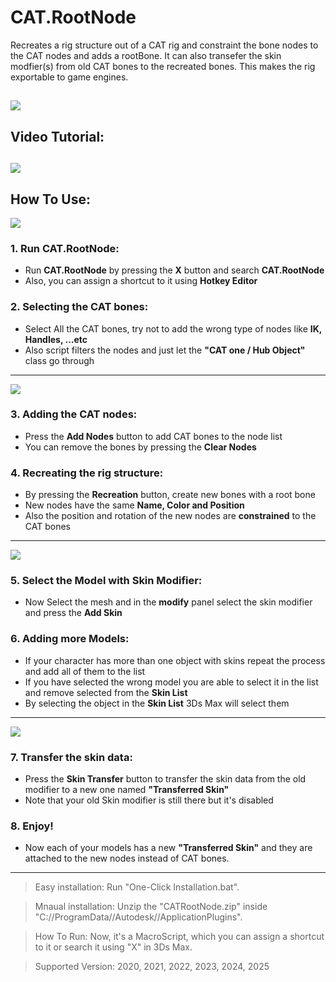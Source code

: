 # CAT.RootNode

Recreates a rig structure out of a CAT rig and constraint the bone nodes to the CAT nodes and adds a rootBone. It can also transefer the skin modfier(s) from old CAT bones to the recreated bones.
This makes the rig exportable to game engines.

![](img/0.gif)
---
## Video Tutorial:
[![](img/tutorial.png)](https://youtu.be/LoPnY3QQsvU)
---
## How To Use:
![](img/1.jpg)
### 1. Run CAT.RootNode:
* Run **CAT.RootNode** by pressing the **X** button and search **CAT.RootNode**
* Also, you can assign a shortcut to it using **Hotkey Editor**
  
### 2. Selecting the CAT bones:
  * Select All the CAT bones, try not to add the wrong type of nodes like **IK, Handles, ...etc**
  * Also script filters the nodes and just let the **"CAT one / Hub Object"** class go through
---
![](img/2.jpg)
### 3. Adding the CAT nodes:
  * Press the **Add Nodes** button to add CAT bones to the node list
  * You can remove the bones by pressing the **Clear Nodes**
### 4. Recreating the rig structure:
  * By pressing the **Recreation** button, create new bones with a root bone
  * New nodes have the same **Name, Color and Position**
  * Also the position and rotation of the new nodes are **constrained** to the CAT bones
---
![](img/3.jpg)
### 5. Select the Model with Skin Modifier:
  * Now Select the mesh and in the **modify** panel select the skin modifier and press the **Add Skin**
### 6. Adding more Models:
  * If your character has more than one object with skins repeat the process and add all of them to the list
  * If you have selected the wrong model you are able to select it in the list and remove selected from the **Skin List**
  * By selecting the object in the **Skin List** 3Ds Max will select them
---
![](img/4.gif)
### 7. Transfer the skin data:
  * Press the **Skin Transfer** button to transfer the skin data from the old modifier to a new one named **"Transferred Skin"**
  * Note that your old Skin modifier is still there but it's disabled
### 8. Enjoy!
  * Now each of your models has a new **"Transferred Skin"** and they are attached to the new nodes instead of CAT bones.
  
---
>Easy installation: 
	Run "One-Click Installation.bat".
	
>Mnaual installation: 
	Unzip the "CATRootNode.zip" inside "C://ProgramData//Autodesk//ApplicationPlugins".
	
>How To Run: 
	Now, it's a MacroScript, which you can assign a shortcut to it or search it using "X" in 3Ds Max.
	
>Supported Version:
>2020, 2021, 2022, 2023, 2024, 2025

